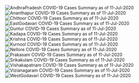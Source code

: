 
<img src="https://deepuhub.github.io/COVID-19/GraphsGenerated/11-Jul-2020/Last24Hrs_AndhraPradesh_11-Jul-2020.jpg" alt="AndhraPradesh COVID-19 Cases Summary as of 11-Jul-2020">
 <br>
<img src="https://deepuhub.github.io/COVID-19/GraphsGenerated/11-Jul-2020/Last24Hrs_Ananthapur_11-Jul-2020.jpg" alt="Ananthapur COVID-19 Cases Summary as of 11-Jul-2020">
 <br>
<img src="https://deepuhub.github.io/COVID-19/GraphsGenerated/11-Jul-2020/Last24Hrs_Chittoor_11-Jul-2020.jpg" alt="Chittoor COVID-19 Cases Summary as of 11-Jul-2020">
 <br>
<img src="https://deepuhub.github.io/COVID-19/GraphsGenerated/11-Jul-2020/Last24Hrs_EastGodavari_11-Jul-2020.jpg" alt="EastGodavari COVID-19 Cases Summary as of 11-Jul-2020">
 <br>
<img src="https://deepuhub.github.io/COVID-19/GraphsGenerated/11-Jul-2020/Last24Hrs_Guntur_11-Jul-2020.jpg" alt="Guntur COVID-19 Cases Summary as of 11-Jul-2020">
 <br>
<img src="https://deepuhub.github.io/COVID-19/GraphsGenerated/11-Jul-2020/Last24Hrs_Kadapa_11-Jul-2020.jpg" alt="Kadapa COVID-19 Cases Summary as of 11-Jul-2020">
 <br>
<img src="https://deepuhub.github.io/COVID-19/GraphsGenerated/11-Jul-2020/Last24Hrs_Krishna_11-Jul-2020.jpg" alt="Krishna COVID-19 Cases Summary as of 11-Jul-2020">
 <br>
<img src="https://deepuhub.github.io/COVID-19/GraphsGenerated/11-Jul-2020/Last24Hrs_Kurnool_11-Jul-2020.jpg" alt="Kurnool COVID-19 Cases Summary as of 11-Jul-2020">
 <br>
<img src="https://deepuhub.github.io/COVID-19/GraphsGenerated/11-Jul-2020/Last24Hrs_Nellore_11-Jul-2020.jpg" alt="Nellore COVID-19 Cases Summary as of 11-Jul-2020">
 <br>
<img src="https://deepuhub.github.io/COVID-19/GraphsGenerated/11-Jul-2020/Last24Hrs_Prakasam_11-Jul-2020.jpg" alt="Prakasam COVID-19 Cases Summary as of 11-Jul-2020">
 <br>
<img src="https://deepuhub.github.io/COVID-19/GraphsGenerated/11-Jul-2020/Last24Hrs_Srikakulam_11-Jul-2020.jpg" alt="Srikakulam COVID-19 Cases Summary as of 11-Jul-2020">
 <br>
<img src="https://deepuhub.github.io/COVID-19/GraphsGenerated/11-Jul-2020/Last24Hrs_Vishakapatnam_11-Jul-2020.jpg" alt="Vishakapatnam COVID-19 Cases Summary as of 11-Jul-2020">
 <br>
<img src="https://deepuhub.github.io/COVID-19/GraphsGenerated/11-Jul-2020/Last24Hrs_Vizianagaram_11-Jul-2020.jpg" alt="Vizianagaram COVID-19 Cases Summary as of 11-Jul-2020">
 <br>
<img src="https://deepuhub.github.io/COVID-19/GraphsGenerated/11-Jul-2020/Last24Hrs_WestGodavari_11-Jul-2020.jpg" alt="WestGodavari COVID-19 Cases Summary as of 11-Jul-2020">
 <br> 